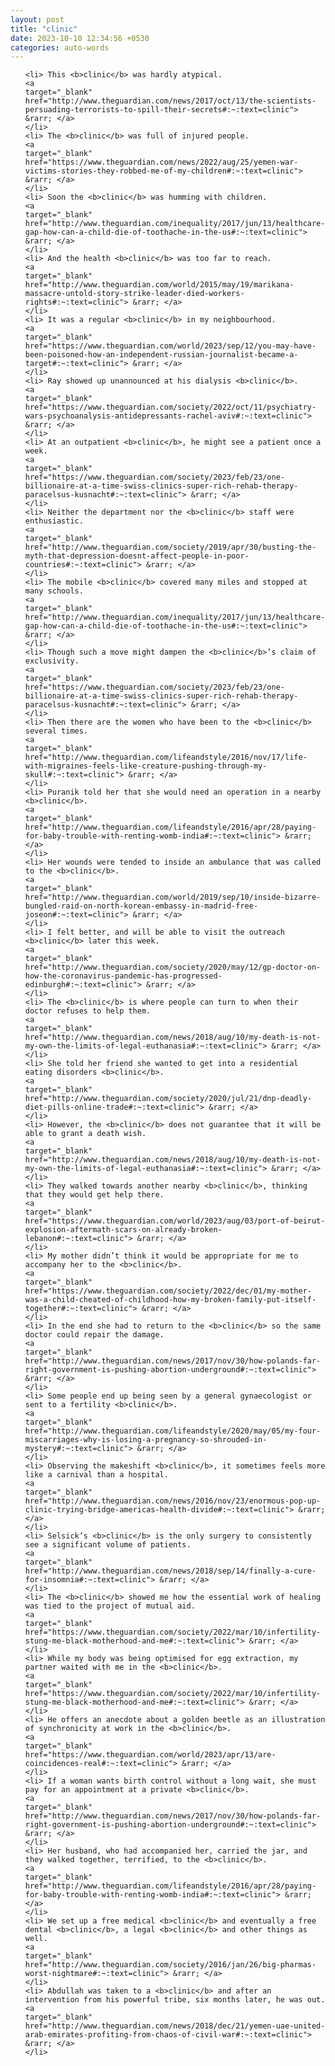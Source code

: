 ```yaml
---
layout: post
title: "clinic"
date: 2023-10-10 12:34:56 +0530
categories: auto-words
---
```

<ol>

    <li> This <b>clinic</b> was hardly atypical.
    <a 
    target="_blank" 
    href="http://www.theguardian.com/news/2017/oct/13/the-scientists-persuading-terrorists-to-spill-their-secrets#:~:text=clinic"> &rarr; </a>
    </li>
    <li> The <b>clinic</b> was full of injured people.
    <a 
    target="_blank" 
    href="https://www.theguardian.com/news/2022/aug/25/yemen-war-victims-stories-they-robbed-me-of-my-children#:~:text=clinic"> &rarr; </a>
    </li>
    <li> Soon the <b>clinic</b> was humming with children.
    <a 
    target="_blank" 
    href="http://www.theguardian.com/inequality/2017/jun/13/healthcare-gap-how-can-a-child-die-of-toothache-in-the-us#:~:text=clinic"> &rarr; </a>
    </li>
    <li> And the health <b>clinic</b> was too far to reach.
    <a 
    target="_blank" 
    href="http://www.theguardian.com/world/2015/may/19/marikana-massacre-untold-story-strike-leader-died-workers-rights#:~:text=clinic"> &rarr; </a>
    </li>
    <li> It was a regular <b>clinic</b> in my neighbourhood.
    <a 
    target="_blank" 
    href="https://www.theguardian.com/world/2023/sep/12/you-may-have-been-poisoned-how-an-independent-russian-journalist-became-a-target#:~:text=clinic"> &rarr; </a>
    </li>
    <li> Ray showed up unannounced at his dialysis <b>clinic</b>.
    <a 
    target="_blank" 
    href="https://www.theguardian.com/society/2022/oct/11/psychiatry-wars-psychoanalysis-antidepressants-rachel-aviv#:~:text=clinic"> &rarr; </a>
    </li>
    <li> At an outpatient <b>clinic</b>, he might see a patient once a week.
    <a 
    target="_blank" 
    href="https://www.theguardian.com/society/2023/feb/23/one-billionaire-at-a-time-swiss-clinics-super-rich-rehab-therapy-paracelsus-kusnacht#:~:text=clinic"> &rarr; </a>
    </li>
    <li> Neither the department nor the <b>clinic</b> staff were enthusiastic.
    <a 
    target="_blank" 
    href="http://www.theguardian.com/society/2019/apr/30/busting-the-myth-that-depression-doesnt-affect-people-in-poor-countries#:~:text=clinic"> &rarr; </a>
    </li>
    <li> The mobile <b>clinic</b> covered many miles and stopped at many schools.
    <a 
    target="_blank" 
    href="http://www.theguardian.com/inequality/2017/jun/13/healthcare-gap-how-can-a-child-die-of-toothache-in-the-us#:~:text=clinic"> &rarr; </a>
    </li>
    <li> Though such a move might dampen the <b>clinic</b>’s claim of exclusivity.
    <a 
    target="_blank" 
    href="https://www.theguardian.com/society/2023/feb/23/one-billionaire-at-a-time-swiss-clinics-super-rich-rehab-therapy-paracelsus-kusnacht#:~:text=clinic"> &rarr; </a>
    </li>
    <li> Then there are the women who have been to the <b>clinic</b> several times.
    <a 
    target="_blank" 
    href="http://www.theguardian.com/lifeandstyle/2016/nov/17/life-with-migraines-feels-like-creature-pushing-through-my-skull#:~:text=clinic"> &rarr; </a>
    </li>
    <li> Puranik told her that she would need an operation in a nearby <b>clinic</b>.
    <a 
    target="_blank" 
    href="http://www.theguardian.com/lifeandstyle/2016/apr/28/paying-for-baby-trouble-with-renting-womb-india#:~:text=clinic"> &rarr; </a>
    </li>
    <li> Her wounds were tended to inside an ambulance that was called to the <b>clinic</b>.
    <a 
    target="_blank" 
    href="http://www.theguardian.com/world/2019/sep/10/inside-bizarre-bungled-raid-on-north-korean-embassy-in-madrid-free-joseon#:~:text=clinic"> &rarr; </a>
    </li>
    <li> I felt better, and will be able to visit the outreach <b>clinic</b> later this week.
    <a 
    target="_blank" 
    href="http://www.theguardian.com/society/2020/may/12/gp-doctor-on-how-the-coronavirus-pandemic-has-progressed-edinburgh#:~:text=clinic"> &rarr; </a>
    </li>
    <li> The <b>clinic</b> is where people can turn to when their doctor refuses to help them.
    <a 
    target="_blank" 
    href="http://www.theguardian.com/news/2018/aug/10/my-death-is-not-my-own-the-limits-of-legal-euthanasia#:~:text=clinic"> &rarr; </a>
    </li>
    <li> She told her friend she wanted to get into a residential eating disorders <b>clinic</b>.
    <a 
    target="_blank" 
    href="http://www.theguardian.com/society/2020/jul/21/dnp-deadly-diet-pills-online-trade#:~:text=clinic"> &rarr; </a>
    </li>
    <li> However, the <b>clinic</b> does not guarantee that it will be able to grant a death wish.
    <a 
    target="_blank" 
    href="http://www.theguardian.com/news/2018/aug/10/my-death-is-not-my-own-the-limits-of-legal-euthanasia#:~:text=clinic"> &rarr; </a>
    </li>
    <li> They walked towards another nearby <b>clinic</b>, thinking that they would get help there.
    <a 
    target="_blank" 
    href="https://www.theguardian.com/world/2023/aug/03/port-of-beirut-explosion-aftermath-scars-on-already-broken-lebanon#:~:text=clinic"> &rarr; </a>
    </li>
    <li> My mother didn’t think it would be appropriate for me to accompany her to the <b>clinic</b>.
    <a 
    target="_blank" 
    href="https://www.theguardian.com/society/2022/dec/01/my-mother-was-a-child-cheated-of-childhood-how-my-broken-family-put-itself-together#:~:text=clinic"> &rarr; </a>
    </li>
    <li> In the end she had to return to the <b>clinic</b> so the same doctor could repair the damage.
    <a 
    target="_blank" 
    href="http://www.theguardian.com/news/2017/nov/30/how-polands-far-right-government-is-pushing-abortion-underground#:~:text=clinic"> &rarr; </a>
    </li>
    <li> Some people end up being seen by a general gynaecologist or sent to a fertility <b>clinic</b>.
    <a 
    target="_blank" 
    href="http://www.theguardian.com/lifeandstyle/2020/may/05/my-four-miscarriages-why-is-losing-a-pregnancy-so-shrouded-in-mystery#:~:text=clinic"> &rarr; </a>
    </li>
    <li> Observing the makeshift <b>clinic</b>, it sometimes feels more like a carnival than a hospital.
    <a 
    target="_blank" 
    href="http://www.theguardian.com/news/2016/nov/23/enormous-pop-up-clinic-trying-bridge-americas-health-divide#:~:text=clinic"> &rarr; </a>
    </li>
    <li> Selsick’s <b>clinic</b> is the only surgery to consistently see a significant volume of patients.
    <a 
    target="_blank" 
    href="http://www.theguardian.com/news/2018/sep/14/finally-a-cure-for-insomnia#:~:text=clinic"> &rarr; </a>
    </li>
    <li> The <b>clinic</b> showed me how the essential work of healing was tied to the project of mutual aid.
    <a 
    target="_blank" 
    href="https://www.theguardian.com/society/2022/mar/10/infertility-stung-me-black-motherhood-and-me#:~:text=clinic"> &rarr; </a>
    </li>
    <li> While my body was being optimised for egg extraction, my partner waited with me in the <b>clinic</b>.
    <a 
    target="_blank" 
    href="https://www.theguardian.com/society/2022/mar/10/infertility-stung-me-black-motherhood-and-me#:~:text=clinic"> &rarr; </a>
    </li>
    <li> He offers an anecdote about a golden beetle as an illustration of synchronicity at work in the <b>clinic</b>.
    <a 
    target="_blank" 
    href="https://www.theguardian.com/world/2023/apr/13/are-coincidences-real#:~:text=clinic"> &rarr; </a>
    </li>
    <li> If a woman wants birth control without a long wait, she must pay for an appointment at a private <b>clinic</b>.
    <a 
    target="_blank" 
    href="http://www.theguardian.com/news/2017/nov/30/how-polands-far-right-government-is-pushing-abortion-underground#:~:text=clinic"> &rarr; </a>
    </li>
    <li> Her husband, who had accompanied her, carried the jar, and they walked together, terrified, to the <b>clinic</b>.
    <a 
    target="_blank" 
    href="http://www.theguardian.com/lifeandstyle/2016/apr/28/paying-for-baby-trouble-with-renting-womb-india#:~:text=clinic"> &rarr; </a>
    </li>
    <li> We set up a free medical <b>clinic</b> and eventually a free dental <b>clinic</b>, a legal <b>clinic</b> and other things as well.
    <a 
    target="_blank" 
    href="http://www.theguardian.com/society/2016/jan/26/big-pharmas-worst-nightmare#:~:text=clinic"> &rarr; </a>
    </li>
    <li> Abdullah was taken to a <b>clinic</b> and after an intervention from his powerful tribe, six months later, he was out.
    <a 
    target="_blank" 
    href="http://www.theguardian.com/news/2018/dec/21/yemen-uae-united-arab-emirates-profiting-from-chaos-of-civil-war#:~:text=clinic"> &rarr; </a>
    </li>